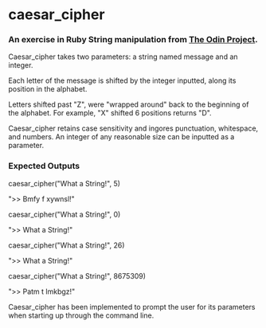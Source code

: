 # caesar_cipher

### An exercise in Ruby String manipulation from [The Odin Project](http://www.theodinproject.com/ruby-programming/building-blocks).  

Caesar_cipher takes two parameters: a string named message and an integer.

Each letter of the message is shifted by the integer inputted, along its position in the alphabet.

Letters shifted past "Z", were "wrapped around" back to the beginning of the alphabet.  For example, "X" shifted 6 positions returns  "D".

Caesar_cipher retains case sensitivity and ingores punctuation, whitespace, and numbers.  An integer of any reasonable size can be inputted as a parameter.

### Expected Outputs

 caesar_cipher("What a String!", 5)
 
 ">> Bmfy f xywnsl!"

  caesar_cipher("What a String!", 0)
 
 ">> What a String!"

   caesar_cipher("What a String!", 26)
 
 ">> What a String!"

   caesar_cipher("What a String!", 8675309)
 
 ">> Patm t lmkbgz!"

 Caesar_cipher has been implemented to prompt the user for its parameters when starting up through the command line.
